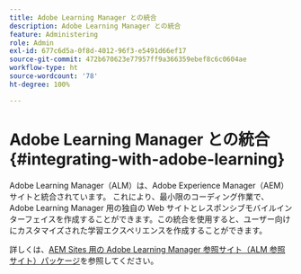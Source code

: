 ```yaml
---
title: Adobe Learning Manager との統合
description: Adobe Learning Manager との統合
feature: Administering
role: Admin
exl-id: 677c6d5a-0f8d-4012-96f3-e5491d66ef17
source-git-commit: 472b670623e77957ff9a366359ebef8c6c0604ae
workflow-type: ht
source-wordcount: '78'
ht-degree: 100%

---
```


# Adobe Learning Manager との統合{#integrating-with-adobe-learning}

Adobe Learning Manager（ALM）は、Adobe Experience Manager（AEM）サイトと統合されています。 これにより、最小限のコーディング作業で、Adobe Learning Manager 用の独自の Web サイトとレスポンシブモバイルインターフェイスを作成することができます。この統合を使用すると、ユーザー向けにカスタマイズされた学習エクスペリエンスを作成することができます。

詳しくは、[AEM Sites 用の Adobe Learning Manager 参照サイト（ALM 参照サイト）パッケージ](https://helpx.adobe.com/jp/learning-manager/adobe-learning-manager-integration-aem.html)を参照してください。
